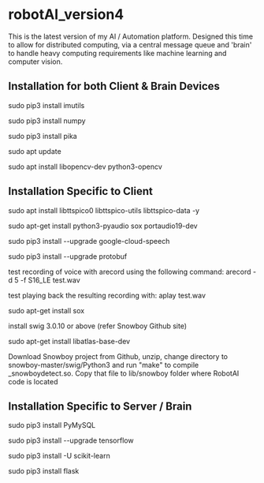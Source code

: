# robotAI_version4
This is the latest version of my AI / Automation platform. Designed this time to allow for distributed computing, via a central message queue and 'brain' to handle heavy computing requirements like machine learning and computer vision.

Installation for both Client & Brain Devices
--------------------------------------------
sudo pip3 install imutils

sudo pip3 install numpy

sudo pip3 install pika

sudo apt update

sudo apt install libopencv-dev python3-opencv


Installation Specific to Client
--------------------------------
sudo apt install libttspico0 libttspico-utils libttspico-data -y

sudo apt-get install python3-pyaudio sox portaudio19-dev

sudo pip3 install --upgrade google-cloud-speech

sudo pip3 install --upgrade protobuf

test recording of voice with arecord using the following command: arecord -d 5 -f S16_LE test.wav

test playing back the resulting recording with: aplay test.wav

sudo apt-get install sox

install swig 3.0.10 or above (refer Snowboy Github site)

sudo apt-get install libatlas-base-dev

Download Snowboy project from Github, unzip, change directory to snowboy-master/swig/Python3 and run "make" to compile _snowboydetect.so.  Copy that file to lib/snowboy folder where RobotAI code is located


Installation Specific to Server / Brain
---------------------------------------
sudo pip3 install PyMySQL

sudo pip3 install --upgrade tensorflow

sudo pip3 install -U scikit-learn

sudo pip3 install flask
